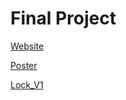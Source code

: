 # Final Project

[Website](https://eceunilock.wordpress.com)


[Poster](https://docs.google.com/presentation/d/16C1Z2XDyntSw6JHbOTtGmIsTxYupsFhoAjeBmQPg56s/edit?usp=sharing)

[Lock_V1](https://drive.google.com/file/d/1l9DyjJKeOXGftBQB_VL0KF6kT_iQgPzs/view?usp=sharing)